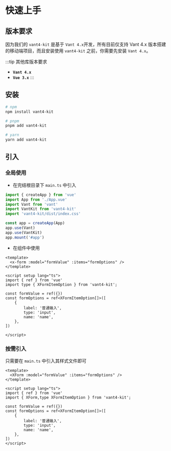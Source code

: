 # 快速上手

## 版本要求

因为我们的 `vant4-kit` 是基于 `Vant 4.x`开发，所有目前仅支持 Vant 4.x 版本搭建的移动端项目，而且安装使用 `vant4-kit` 之前，你需要先安装 `Vant 4.x`。

:::tip 其他库版本要求
- **`Vant 4.x`**
- **`Vue 3.x`**
:::

## 安装
```bash
# npm
npm install vant4-kit

# pnpm
pnpm add vant4-kit

# yarn
yarn add vant4-kit

```
## 引入
### 全局使用
- 在完结根目录下 `main.ts` 中引入
```javascript
import { createApp } from 'vue'
import App from './App.vue'
import Vant from 'vant'
import VantKit from 'vant4-kit'
import 'vant4-kit/dist/index.css'

const app = createApp(App)
app.use(Vant)
app.use(VantKit)
app.mount('#app')
```
- 在组件中使用
```vue
<template>
  <x-form :model="formValue" :items="formOptions" />
</template>

<script setup lang="ts">
import { ref } from 'vue'
import type { XFormItemOption } from 'vant4-kit';

const formValue = ref({})
const formOptions = ref<XFormItemOption[]>([
    {
        label: '普通输入',
        type: 'input',
        name: 'name',
    },
])

</script>
```

### 按需引入
只需要在  `main.ts` 中引入其样式文件即可
```vue
<template>
  <XForm :model="formValue" :items="formOptions" />
</template>

<script setup lang="ts">
import { ref } from 'vue'
import { XForm,type XFormItemOption } from 'vant4-kit';

const formValue = ref({})
const formOptions = ref<XFormItemOption[]>([
    {
        label: '普通输入',
        type: 'input',
        name: 'name',
    },
])
</script>
```